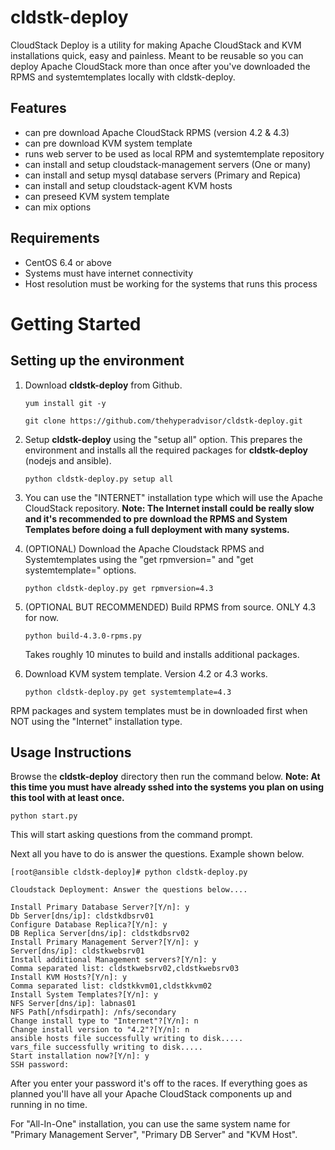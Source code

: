 cldstk-deploy
=============

CloudStack Deploy is a utility for making Apache CloudStack and KVM  installations quick, easy and painless. Meant to be reusable so you can deploy Apache CloudStack more than once after you've downloaded the RPMS and systemtemplates locally with cldstk-deploy.

## Features

- can pre download Apache CloudStack RPMS (version 4.2 & 4.3)
- can pre download KVM system template
- runs web server to be used as local RPM and systemtemplate repository
- can install and setup cloudstack-management servers (One or many)
- can install and setup mysql database servers (Primary and Repica)
- can install and setup cloudstack-agent KVM hosts
- can preseed KVM system template
- can mix options

## Requirements

- CentOS 6.4 or above
- Systems must have internet connectivity
- Host resolution must be working for the systems that runs this process

# Getting Started

## Setting up the environment

1. Download **cldstk-deploy** from Github. 

    `yum install git -y`

    `git clone https://github.com/thehyperadvisor/cldstk-deploy.git`

2. Setup **cldstk-deploy** using the "setup all" option. This prepares the environment and installs all the required packages for **cldstk-deploy** (nodejs and ansible).

    `python cldstk-deploy.py setup all`

3. You can use the "INTERNET" installation type which will use the Apache CloudStack repository. **Note: The Internet install could be really slow and it's recommended to pre download the RPMS and System Templates before doing a full deployment with many systems.**

4. (OPTIONAL) Download the Apache Cloudstack RPMS and Systemtemplates using the "get rpmversion=" and "get systemtemplate=" options. 

    `python cldstk-deploy.py get rpmversion=4.3`

5. (OPTIONAL BUT RECOMMENDED) Build RPMS from source. ONLY 4.3 for now.

    `python build-4.3.0-rpms.py`

   Takes roughly 10 minutes to build and installs additional packages.

6. Download KVM system template. Version 4.2 or 4.3 works.

   `python cldstk-deploy.py get systemtemplate=4.3`

RPM packages and system templates must be in downloaded first when NOT using the "Internet" installation type.

## Usage Instructions

Browse the **cldstk-deploy** directory then run the command below. **Note: At this time you must have already sshed into the systems you plan on using this tool with at least once.**

    python start.py

This will start asking questions from the command prompt.

Next all you have to do is answer the questions. Example shown below.
    
    [root@ansible cldstk-deploy]# python cldstk-deploy.py
    
    Cloudstack Deployment: Answer the questions below....
    
    Install Primary Database Server?[Y/n]: y
    Db Server[dns/ip]: cldstkdbsrv01
    Configure Database Replica?[Y/n]: y
    DB Replica Server[dns/ip]: cldstkdbsrv02
    Install Primary Management Server?[Y/n]: y
    Server[dns/ip]: cldstkwebsrv01
    Install additional Management servers?[Y/n]: y             
    Comma separated list: cldstkwebsrv02,cldstkwebsrv03
    Install KVM Hosts?[Y/n]: y
    Comma separated list: cldstkkvm01,cldstkkvm02
    Install System Templates?[Y/n]: y
    NFS Server[dns/ip]: labnas01
    NFS Path[/nfsdirpath]: /nfs/secondary
    Change install type to "Internet"?[Y/n]: n
    Change install version to "4.2"?[Y/n]: n
    ansible hosts file successfully writing to disk.....
    vars_file successfully writing to disk.....
    Start installation now?[Y/n]: y
    SSH password: 
    
After you enter your password it's off to the races. If everything goes as planned you'll have all your Apache CloudStack components up and running in no time.

For "All-In-One" installation, you can use the same system name for "Primary Management Server", "Primary DB Server" and "KVM Host".






